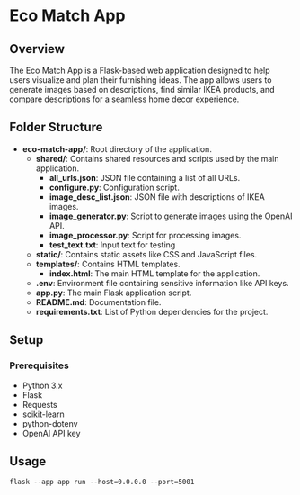 # Eco Match App

## Overview

The Eco Match App is a Flask-based web application designed to help users visualize and plan their furnishing ideas. The app allows users to generate images based on descriptions, find similar IKEA products, and compare descriptions for a seamless home decor experience.

## Folder Structure

- **eco-match-app/**: Root directory of the application.
  - **shared/**: Contains shared resources and scripts used by the main application.
    - **all_urls.json**: JSON file containing a list of all URLs.
    - **configure.py**: Configuration script.
    - **image_desc_list.json**: JSON file with descriptions of IKEA images.
    - **image_generator.py**: Script to generate images using the OpenAI API.
    - **image_processor.py**: Script for processing images.
    - **test_text.txt**: Input text for testing
  - **static/**: Contains static assets like CSS and JavaScript files.
  - **templates/**: Contains HTML templates.
    - **index.html**: The main HTML template for the application.
  - **.env**: Environment file containing sensitive information like API keys.
  - **app.py**: The main Flask application script.
  - **README.md**: Documentation file.
  - **requirements.txt**: List of Python dependencies for the project.

## Setup

### Prerequisites

- Python 3.x
- Flask
- Requests
- scikit-learn
- python-dotenv
- OpenAI API key

## Usage

```
flask --app app run --host=0.0.0.0 --port=5001 
```